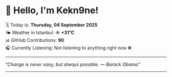 # 👋 Hello, I'm Kekn9ne!

🗓️ Today is: **Thursday, 04 September 2025**  
🌤️ Weather in Istanbul: **☀️   +31°C**  
📊 GitHub Contributions: **90**  
🎧 Currently Listening: Not listening to anything right now ❌

---

_"Change is never easy, but always possible. — *Barack Obama*"_

---
